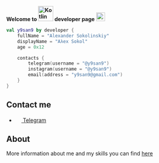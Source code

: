 **Welcome to <img alt="Kotlin" src="https://img.shields.io/badge/Kotlin-orange?logo=kotlin&logoColor=white&style=flat-square" width="40px"/> developer page** <img src="https://user-images.githubusercontent.com/5679180/79618120-0daffb80-80be-11ea-819e-d2b0fa904d07.gif" height="23px" width="23px">

```kotlin
val y9san9 by developer {
    fullName = "Alexander Sokolinskiy"
    displayName = "Aλex Sokol"
    age = 0x12

    contacts {
        telegram(username = "@y9san9")
        instagram(username = "@y9san9")
        email(address = "y9san9@gmail.com")
    }
}
```

## Contact me
- <a href="https://t.me/y9san9"><img src="https://upload.wikimedia.org/wikipedia/commons/thumb/8/82/Telegram_logo.svg/768px-Telegram_logo.svg.png" width=16 height=16 /> Telegram</a>

## About

More information about me and my skills you can find [here](https://t.me/alexmeta/16/)

